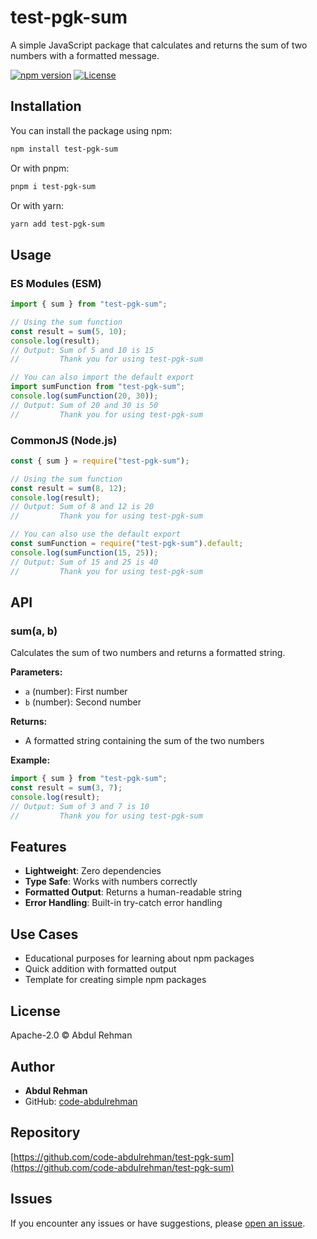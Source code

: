 # test-pgk-sum

A simple JavaScript package that calculates and returns the sum of two numbers with a formatted message.

[![npm version](https://img.shields.io/npm/v/test-pgk-sum.svg)](https://www.npmjs.com/package/test-pgk-sum)
[![License](https://img.shields.io/npm/l/test-pgk-sum.svg)](https://github.com/code-abdulrehman/test-pgk-sum/blob/main/LICENSE)

## Installation

You can install the package using npm:

```bash
npm install test-pgk-sum
```

Or with pnpm:

```bash
pnpm i test-pgk-sum
```
Or with yarn:

```bash
yarn add test-pgk-sum
```

## Usage

### ES Modules (ESM)

```javascript
import { sum } from "test-pgk-sum";

// Using the sum function
const result = sum(5, 10);
console.log(result);
// Output: Sum of 5 and 10 is 15
//         Thank you for using test-pgk-sum

// You can also import the default export
import sumFunction from "test-pgk-sum";
console.log(sumFunction(20, 30));
// Output: Sum of 20 and 30 is 50
//         Thank you for using test-pgk-sum
```

### CommonJS (Node.js)

```javascript
const { sum } = require("test-pgk-sum");

// Using the sum function
const result = sum(8, 12);
console.log(result);
// Output: Sum of 8 and 12 is 20
//         Thank you for using test-pgk-sum

// You can also use the default export
const sumFunction = require("test-pgk-sum").default;
console.log(sumFunction(15, 25));
// Output: Sum of 15 and 25 is 40
//         Thank you for using test-pgk-sum
```

## API

### sum(a, b)

Calculates the sum of two numbers and returns a formatted string.

**Parameters:**
- `a` (number): First number
- `b` (number): Second number

**Returns:**
- A formatted string containing the sum of the two numbers

**Example:**
```javascript
import { sum } from "test-pgk-sum";
const result = sum(3, 7);
console.log(result);
// Output: Sum of 3 and 7 is 10
//         Thank you for using test-pgk-sum
```

## Features

- **Lightweight**: Zero dependencies
- **Type Safe**: Works with numbers correctly
- **Formatted Output**: Returns a human-readable string
- **Error Handling**: Built-in try-catch error handling

## Use Cases

- Educational purposes for learning about npm packages
- Quick addition with formatted output
- Template for creating simple npm packages

## License

Apache-2.0 © Abdul Rehman

## Author

- **Abdul Rehman**
- GitHub: [code-abdulrehman](https://github.com/code-abdulrehman)

## Repository

[https://github.com/code-abdulrehman/test-pgk-sum](https://github.com/code-abdulrehman/test-pgk-sum)

## Issues

If you encounter any issues or have suggestions, please [open an issue](https://github.com/code-abdulrehman/test-pgk-sum/issues).
